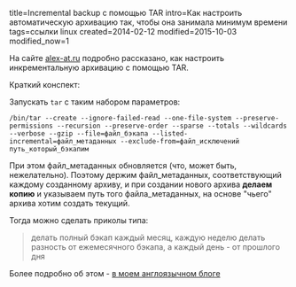 title=Incremental backup с помощью TAR
intro=Как настроить автоматическую архивацию так, чтобы она занимала минимум времени
tags=ссылки linux
created=2014-02-12
modified=2015-10-03
modified_now=1


На сайте [alex-at.ru](http://alex-at.ru/linux/tar-linux) подробно рассказано, как настроить инкрементальную архивацию с помощью TAR.

Краткий конспект:

Запускать `tar` с таким набором параметров:

    /bin/tar --create --ignore-failed-read --one-file-system --preserve-permissions --recursion --preserve-order --sparse --totals --wildcards --verbose --gzip --file=файл_бэкапа --listed-incremental=файл_метаданных --exclude-from=файл_исключений путь_который_бэкапим

При этом файл\_метаданных обновляется (что, может быть, нежелательно). Поэтому держим файл\_метаданных, соответствующий каждому созданному архиву, и при создании нового архива **делаем копию** и указываем путь того файла\_метаданных, на основе "чьего" архива хотим создать текущий.

Тогда можно сделать приколы типа:

> делать полный бэкап каждый месяц, каждую неделю делать разность от ежемесячного бэкапа, а каждый день - от прошлого дня

Более подробно об этом - [в моем англоязычном блоге](/en/incremental-backups.html)
